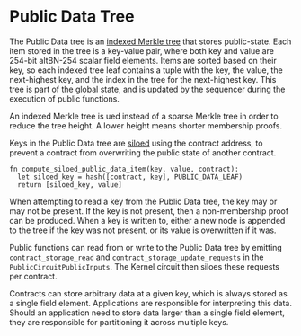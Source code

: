 # Public Data Tree

The Public Data tree is an [indexed Merkle tree](./tree-implementations.md#indexed-merkle-trees) that stores public-state. Each item stored in the tree is a key-value pair, where both key and value are 254-bit altBN-254 scalar field elements. Items are sorted based on their key, so each indexed tree leaf contains a tuple with the key, the value, the next-highest key, and the index in the tree for the next-highest key. This tree is part of the global state, and is updated by the sequencer during the execution of public functions.

An indexed Merkle tree is ued instead of a sparse Merkle tree in order to reduce the tree height. A lower height means shorter membership proofs.

Keys in the Public Data tree are [siloed](./tree-implementations.md#siloing-leaves) using the contract address, to prevent a contract from overwriting the public state of another contract.

<!--
Consider renaming. `data_item` isn't descriptive enough.
`value` isn't used (not really).
-->

```
fn compute_siloed_public_data_item(key, value, contract):
  let siloed_key = hash([contract, key], PUBLIC_DATA_LEAF)
  return [siloed_key, value]
```

When attempting to read a key from the Public Data tree, the key may or may not be present. If the key is not present, then a non-membership proof can be produced. When a key is written to, either a new node is appended to the tree if the key was not present, or its value is overwritten if it was.

Public functions can read from or write to the Public Data tree by emitting `contract_storage_read` and `contract_storage_update_requests` in the `PublicCircuitPublicInputs`. The Kernel circuit then siloes these requests per contract.

Contracts can store arbitrary data at a given key, which is always stored as a single field element. Applications are responsible for interpreting this data. Should an application need to store data larger than a single field element, they are responsible for partitioning it across multiple keys.

<!--
Mike review:

Missing info:
(EDIT: consider putting info that relates generally to the indexed merkle tree inside cryptography/merkle-trees.md)
- A clear struct specifying the contents (name, type, comment) of a leaf preimage.
- Explanation that there's a convention that the key is derived from a "storage slot", but that this is not enforced, and contracts are free to devise keys however they want.
- The tree needs to be pre-populated with the leaf `{ 0, 0, 0}`, right? We should explain how that works.
    - Is it pre-populated with any leaves?
        - Perhaps contracts which must exist at genesis (e.g. the contract class registry and instance deployment contracts) might need to contain state?

- We're missing how the nodes of the tree are computed. Similar boilerplate to my other hash comments (EDIT: put this in cryptography/hashing/):
    - We should specify exactly how this hash is computed.
        - Details of the hash to use, and a domain separator for the hash. We might not know the final hash that we'll use, but we should propose one, and we should probably also give each hash a name.
        - E.g. `compute_parent_node("nullifier parent node".to_field(), left_child, right_child)` where `compute_siloed_nullifier = pedersen_hash` (for now. Poseidon eventually, iiuc. Perhaps we should write this spec to state Poseidon).

Pseudocode/algorithms for insertion, batch insertion, membership proofs, non-membership proofs, so that the security of our approach can be validated. We should discuss the best way to consistently present such information, for all sections of the yellow paper. (EDIT: put this in cryptography/merkle-trees)
 -->
